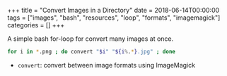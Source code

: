 +++
title = "Convert Images in a Directory"
date = 2018-06-14T00:00:00
tags = ["images", "bash", "resources", "loop", "formats", "imagemagick"]
categories = []
+++

A simple bash for-loop for convert many images at once.

<!--more-->

```bash
for i in *.png ; do convert "$i" "${i%.*}.jpg" ; done
```
- `convert`: convert between image formats using ImageMagick
